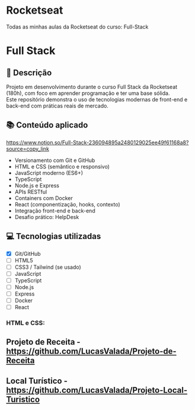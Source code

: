 # Rocketseat

Todas as minhas aulas da Rocketseat do curso: Full-Stack

# Full Stack

## 🚀 Descrição

Projeto em desenvolvimento durante o curso Full Stack da Rocketseat (180h), com foco em aprender programação e ter uma base sólida.  
Este repositório demonstra o uso de tecnologias modernas de front-end e back-end com práticas reais de mercado.

## 📚 Conteúdo aplicado

https://www.notion.so/Full-Stack-236094895a2480129025ee49f61168a8?source=copy_link

- Versionamento com Git e GitHub
- HTML e CSS (semântico e responsivo)
- JavaScript moderno (ES6+)
- TypeScript
- Node.js e Express
- APIs RESTful
- Containers com Docker
- React (componentização, hooks, contexto)
- Integração front-end e back-end
- Desafio prático: HelpDesk

## 💻 Tecnologias utilizadas

- [x] Git/GitHub
- [ ] HTML5
- [ ] CSS3 / Tailwind (se usado)
- [ ] JavaScript
- [ ] TypeScript
- [ ] Node.js
- [ ] Express
- [ ] Docker
- [ ] React

### HTML e CSS:

## Projeto de Receita - https://github.com/LucasValada/Projeto-de-Receita

## Local Turístico - https://github.com/LucasValada/Projeto-Local-Turistico
